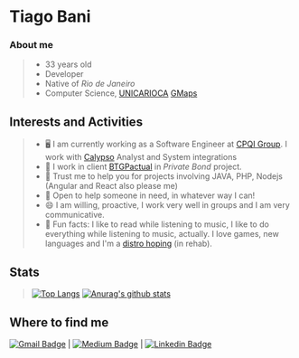 # Tiago Bani 
### About me 

> * 33 years old
> * Developer
> * Native of *Rio de Janeiro*
> * Computer Science, 
[UNICARIOCA](https://unicarioca.edu.br/)
[GMaps](https://www.google.com.br/maps/place/UniCarioca/@-22.926347,-43.2119852,17z/data=!3m1!4b1!4m5!3m4!1s0x997fb24a7ef231:0x548e9e1c757e54dc!8m2!3d-22.926352!4d-43.2097965)

## Interests and Activities

> - :desktop_computer: I am currently working as a Software Engineer at [CPQI Group](https://cpqi.com/). I work with [Calypso](https://www.calypso.com/) Analyst and System integrations
> - 🌱 I work in client [BTGPactual](https://www.btgpactualdigital.com/) in *Private Bond* project.
> - 👯 Trust me to help you for projects involving JAVA, PHP, Nodejs (Angular and React also please me)
> - 💬 Open to help someone in need, in whatever way I can!
> - 😄 I am willing, proactive, I work very well in groups and I am very communicative.
> - :clown_face: Fun facts: I like to read while listening to music, I like to do everything while listening to music, actually. I love games, new languages and I'm a [distro hoping](https://www.urbandictionary.com/define.php?term=distrohopper) (in rehab). 

## Stats

> [![Top Langs](https://github-readme-stats.vercel.app/api/top-langs/?username=tiagobani&exclude_repo=portfolio-tcb,tiagobani.github.io&show_icons=true&hide=html,teX&theme=dracula)](https://github.com/anuraghazra/github-readme-stats) [![Anurag's github stats](https://github-readme-stats.vercel.app/api?username=tiagobani&show_icons=true&theme=dracula)](https://github.com/anuraghazra/github-readme-stats) 

## Where to find me

[![Gmail Badge](https://img.shields.io/badge/-tiagobani01@gmail.com-c14438?style=flat-square&logo=Gmail&logoColor=white&link=mailto:tiagobani01@gmail.com)](mailto:tiagobani01@gmail.com) | [![Medium Badge](https://img.shields.io/badge/-tiago.bani01-black?style=flat-square&logo=Medium&logoColor=white&link=https://medium.com/@tiago.bani01)](https://medium.com/@tiago.bani01) | [![Linkedin Badge](https://img.shields.io/badge/-TiagoBani-blue?style=flat-square&logo=Linkedin&logoColor=white&link=https://www.linkedin.com/in/tiago-bani-1b8b184a/)](https://www.linkedin.com/in/tiago-bani-1b8b184a/)


<!--
**TiagoBani/tiagobani** is a ✨ _special_ ✨ repository because its `README.md` (this file) appears on your GitHub profile.

Here are some ideas to get you started:

- 🔭 I’m currently working on ...
- 🌱 I’m currently learning ...
- 👯 I’m looking to collaborate on ...
- 🤔 I’m looking for help with ...
- 💬 Ask me about ...
- 📫 How to reach me: ...
- 😄 Pronouns: ...
- ⚡ Fun fact: ...
-->
